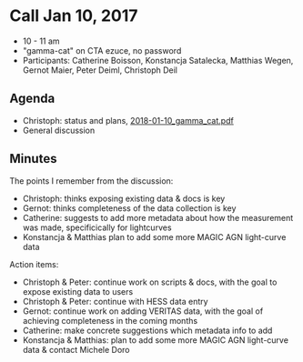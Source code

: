 # Call Jan 10, 2017

* 10 - 11 am
* "gamma-cat" on CTA ezuce, no password
* Participants: Catherine Boisson, Konstancja Satalecka, Matthias Wegen, Gernot Maier, Peter Deiml, Christoph Deil

## Agenda

* Christoph: status and plans, [2018-01-10_gamma_cat.pdf](2018-01-10_gamma_cat.pdf)
* General discussion

## Minutes

The points I remember from the discussion:

* Christoph: thinks exposing existing data & docs is key
* Gernot: thinks completeness of the data collection is key
* Catherine: suggests to add more metadata about how the measurement was made, specificically for lightcurves
* Konstancja & Matthias plan to add some more MAGIC AGN light-curve data

Action items:

* Christoph & Peter: continue work on scripts & docs, with the goal to expose existing data to users
* Christoph & Peter: continue with HESS data entry
* Gernot: continue work on adding VERITAS data, with the goal of achieving completeness in the coming months
* Catherine: make concrete suggestions which metadata info to add
* Konstancja & Matthias: plan to add some more MAGIC AGN light-curve data & contact Michele Doro
